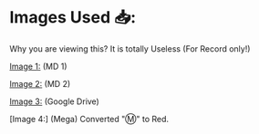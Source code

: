 # Images Used 📥:

Why you are viewing this? It is totally Useless (For Record only!)

[Image 1:](https://github.com/TheCaduceus/Mega-to-Google-Drive/blob/main/img/70.png?raw=true) (MD 1)

[Image 2:](https://github.com/TheCaduceus/Mega-to-Google-Drive/blob/main/img/71.png?raw=true) (MD 2)

[Image 3:](https://upload.wikimedia.org/wikipedia/commons/thumb/d/da/Google_Drive_logo.png/600px-Google_Drive_logo.png) (Google Drive)

[Image 4:] (Mega) Converted "Ⓜ️" to Red.

